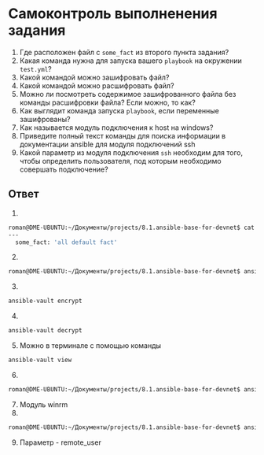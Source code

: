 # Самоконтроль выполненения задания

1. Где расположен файл с `some_fact` из второго пункта задания?
2. Какая команда нужна для запуска вашего `playbook` на окружении `test.yml`?
3. Какой командой можно зашифровать файл?
4. Какой командой можно расшифровать файл?
5. Можно ли посмотреть содержимое зашифрованного файла без команды расшифровки файла? Если можно, то как?
6. Как выглядит команда запуска `playbook`, если переменные зашифрованы?
7. Как называется модуль подключения к host на windows?
8. Приведите полный текст команды для поиска информации в документации ansible для модуля подключений ssh
9. Какой параметр из модуля подключения `ssh` необходим для того, чтобы определить пользователя, под которым необходимо совершать подключение?

## Ответ
1. 
```bash
roman@DME-UBUNTU:~/Документы/projects/8.1.ansible-base-for-devnet$ cat playbook/group_vars/all/examp.yml 
---
  some_fact: 'all default fact'
  ```
2. 
```bash
roman@DME-UBUNTU:~/Документы/projects/8.1.ansible-base-for-devnet$ ansible-playbook -i playbook/inventory/test.yml  playbook/site.yml 
```
3. 
```bash
ansible-vault encrypt
```
4. 
```bash
ansible-vault decrypt
```
5. Можно в терминале с помощью команды
```bash
ansible-vault view
```
6. 
```bash
roman@DME-UBUNTU:~/Документы/projects/8.1.ansible-base-for-devnet$ ansible-playbook -i playbook/inventory/prod.yml playbook/site.yml  --ask-vault-pass
```
7. Модуль winrm
8. 
```bash
roman@DME-UBUNTU:~/Документы/projects/8.1.ansible-base-for-devnet$ ansible-doc -t connection ssh
```
9. Параметр - remote_user